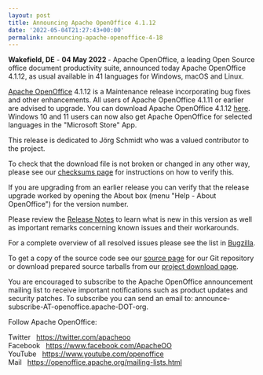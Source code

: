 ```yaml
---
layout: post
title: Announcing Apache OpenOffice 4.1.12
date: '2022-05-04T21:27:43+00:00'
permalink: announcing-apache-openoffice-4-18
---
```

<p><strong></strong><strong></strong><b>Wakefield, DE</b> - <strong>04</strong><strong> May 2022 </strong>- Apache OpenOffice, a leading Open Source office document productivity
 suite, announced today Apache OpenOffice 4.1.12, as usual available in 
41 languages for Windows, macOS and Linux.</p><p><a href="https://www.openoffice.org/" class="external-link" rel="nofollow" target="_blank">Apache OpenOffice</a>
 4.1.12 is a Maintenance release incorporating bug fixes and other enhancements. All 
users of Apache OpenOffice 4.1.11 or earlier are advised to upgrade. You 
can download Apache OpenOffice 4.1.12 <a href="https://www.openoffice.org/download/" class="external-link" rel="nofollow" target="_blank">here</a>.&nbsp; Windows 10 and 11 users can now also get Apache OpenOffice for selected languages in the "Microsoft Store" App.</p><p>This release is dedicated to <span>Jörg Schmidt </span>who was a valued contributor to the project.<br></p><p>To check that the download file is not broken or changed in any other way, please see our <a href="https://www.openoffice.org/download/checksums.html" class="external-link" rel="nofollow" target="_blank">checksums page</a> for instructions on how to verify this.</p><p>If
 you are upgrading from an earlier release you can verify that the 
release upgrade worked by opening the About box (menu "Help - About 
OpenOffice") for the version number.</p><p>Please review the <a href="https://cwiki.apache.org/confluence/display/OOOUSERS/AOO+4.1.12+Release+Notes" rel="nofollow" target="_blank">Release Notes</a> to learn what is new in this version as well as important remarks concerning known issues and their workarounds.</p><p>For a complete overview of all resolved issues please see the list in <a href="https://bz.apache.org/ooo/buglist.cgi?list_id=249824&amp;query_format=advanced&amp;resolution=FIXED&amp;resolution=FIXED_WITHOUT_CODE&amp;target_milestone=4.1.12" class="external-link" rel="nofollow" target="_blank">Bugzilla</a>.</p><p>To get a copy of the source code see our <a href="https://openoffice.apache.org/source.html" class="external-link" rel="nofollow">source page</a> for our Git repository or download prepared source tarballs from our <a href="https://openoffice.apache.org/downloads.html" class="external-link" rel="nofollow" target="_blank">project download page</a>.</p><p>You
 are encouraged to subscribe to the Apache OpenOffice announcement 
mailing list to receive important notifications such as product updates 
and security patches. To subscribe you can send an email to: 
announce-subscribe-AT-openoffice.apache-DOT-org.</p><p>Follow Apache OpenOffice:</p><p>Twitter&nbsp;&nbsp; <a href="https://twitter.com/apacheoo" title="Apache OpenOffice @Twitter" target="_blank">https://twitter.com/apacheoo</a><br>Facebook&nbsp;&nbsp; <a href="https://www.facebook.com/ApacheOO" title="Apache OpenOffice @ Facebook" target="_blank">https://www.facebook.com/ApacheOO</a><br>YouTube&nbsp;&nbsp; <a href="https://www.youtube.com/openoffice" title="Apache OpenOffice @ YouTube" target="_blank">https://www.youtube.com/openoffice</a><br>Mail&nbsp;&nbsp; <a title="Mail" href="https://openoffice.apache.org/mailing-lists.html" target="_blank">https://openoffice.apache.org/mailing-lists.html</a></p>
